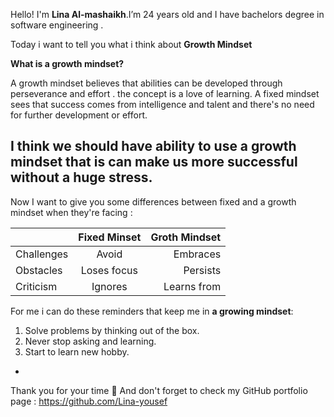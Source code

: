 Hello! I'm **Lina Al-mashaikh**.I’m 24 years old and I have bachelors degree in software engineering . 

Today i want to tell you what i think about **Growth Mindset**

**What is a growth mindset?**

A growth mindset believes that abilities can be developed through perseverance and effort .
the concept is a love of learning.
A fixed mindset sees that success comes from  intelligence and talent and there's no need for further development or effort.

I think we should have ability to use a growth mindset that is can make us more successful without a huge stress.
-
Now I want to give you some differences between fixed and a growth mindset when they're facing :


||Fixed Minset | Groth Mindset |
| :------------- | :----------: | -----------: |
|Challenges |Avoid  |Embraces |
|Obstacles  |Loses focus |Persists |
|Criticism  |Ignores |Learns from |

For me i can do these reminders that keep me in **a growing mindset**:
1. Solve problems by thinking out of the box.
2. Never stop asking and learning.
3. Start to learn new hobby.
-
Thank you for your time :purple_heart: And don't forget to check my GitHub portfolio page : 
https://github.com/Lina-yousef
